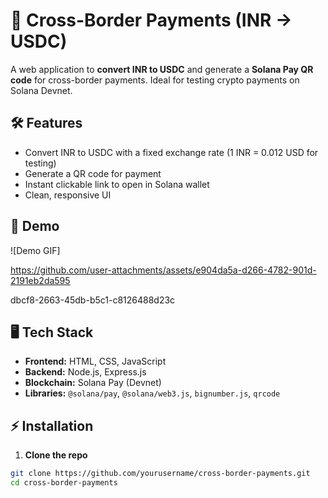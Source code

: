 # 💸 Cross-Border Payments (INR → USDC)

A web application to **convert INR to USDC** and generate a **Solana Pay QR code** for cross-border payments. Ideal for testing crypto payments on Solana Devnet.

## 🛠 Features

- Convert INR to USDC with a fixed exchange rate (1 INR = 0.012 USD for testing)
- Generate a QR code for payment
- Instant clickable link to open in Solana wallet
- Clean, responsive UI

## 🚀 Demo

![Demo GIF] 

https://github.com/user-attachments/assets/e904da5a-d266-4782-901d-2191eb2da595

dbcf8-2663-45db-b5c1-c8126488d23c

## 🖥 Tech Stack

- **Frontend:** HTML, CSS, JavaScript
- **Backend:** Node.js, Express.js
- **Blockchain:** Solana Pay (Devnet)
- **Libraries:** `@solana/pay`, `@solana/web3.js`, `bignumber.js`, `qrcode`

## ⚡ Installation

1. **Clone the repo**

```bash
git clone https://github.com/yourusername/cross-border-payments.git
cd cross-border-payments
```

